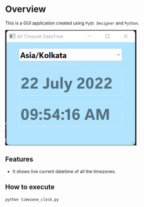 # Overview
This is a GUI application created using `PyQt Designer` and `Python`.

![ alt text ](https://github.com/negi153/files/blob/main/images/timezone_clock.png)

## Features
- It shows live current datetime of all the timezones.
 
## How to execute
`python timezone_clock.py`
